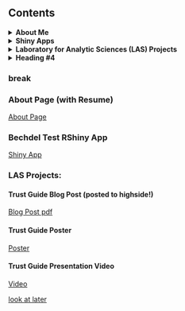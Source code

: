 <h2>Contents</h2>

<details>
<summary><b>About Me</b></summary>
<br> 
Welcome! Click on the "About" page below to learn more about me and to view my resume, or alternatively download it at the link below. 

- [About Page](about.md)
- [Resume](Salo_Grace_Resume.pdf)
</details>

<details>
<summary><b>Shiny Apps</b></summary>
<br>

- [Bechdel Test RShiny App](https://gracesalo.shinyapps.io/bechdel_test/)
- next shiny app #1
- next shiny app #2
</details>

<details>
<summary><b>Laboratory for Analytic Sciences (LAS) Projects</b></summary>
<br>
The Laboratory for Analytic Sciences is a research collaboration between the National Security Agency (NSA) and NC State University. As an intern, I worked with Pew Data .. ......, and researched trust in the NSA Analyst reporting space, including compiling a literature review, writing a blog post, and creating an accessible poster.  
<br></br>

After I wrote this blog post, it was posted to the "highside", a colloquial name for the restricted-access webpage for NSA Analysts to securely share information within the NSA intelligence community.
- [Trust Guide Blog Post](Grace_Salo_Blog_Post.pdf)

A non-research accessible poster summarizing my research into the dynamic of trust within NSA Analyst Reporting.
- [Trust Guide Poster](https://bit.ly/trustguide)

For my final intern presentation, I chose to share a synopsis of my trust-related research.  
- [Trust Guide Presentation Video](Grace_Salo_Trust_Project.mp4)
</details>
 
<details>
<summary><b>Heading #4</b></summary>
<br> 

</details>






### break
### About Page (with Resume)
[About Page](about.md)

### Bechdel Test RShiny App
[Shiny App](https://gracesalo.shinyapps.io/bechdel_test/)

### LAS Projects:
#### Trust Guide Blog Post (posted to highside!)
[Blog Post pdf](Grace_Salo_Blog_Post.pdf)

#### Trust Guide Poster
[Poster](https://bit.ly/trustguide)

#### Trust Guide Presentation Video
[Video](Grace_Salo_Trust_Project.mp4)

[look at later](bechdel_test/app.R)
